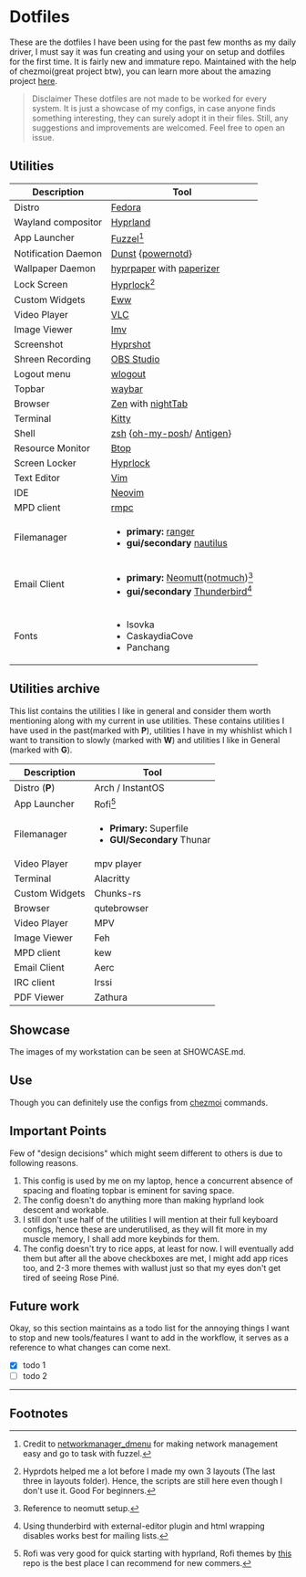 # Dotfiles

These are the dotfiles I have been using for the past few months as my daily driver, I must say it was fun
creating and using your on setup and dotfiles for the first time. It is fairly new and
immature repo. Maintained with the help of chezmoi(great project btw), you can learn more about the amazing
project [here](https://www.chezmoi.io).
> Disclaimer
These dotfiles are not made to be worked for every system. It is just a showcase of my configs, in case
anyone finds something interesting, they can surely adopt it in their files. Still, any suggestions and
improvements are welcomed. Feel free to open an issue.

## Utilities

| Description   | Tool          |
| ------------- | ------------- |
| Distro        | [Fedora](https://fedoraproject.org/)       |
| Wayland compositor  |   [Hyprland](https://hyprland.org/) |
| App Launcher | [Fuzzel](https://codeberg.org/dnkl/fuzzel)[^1] |
| Notification Daemon| [Dunst](https://dunst-project.org/) {[powernotd](https://lib.rs/crates/powernotd)}|
| Wallpaper Daemon | [hyprpaper](https://wiki.hyprland.org/Hypr-Ecosystem/hyprpaper/) with [paperizer](https://gitlab.com/imn1/paperizer) |
| Lock Screen | [Hyprlock](https://wiki.hyprland.org/Hypr-Ecosystem/hyprlock/)[^2] |
| Custom Widgets | [Eww](https://github.com/elkowar/eww) |
| Video Player| [VLC](https://www.videolan.org/) |
| Image Viewer | [Imv](https://sr.ht/~exec64/imv/) |
| Screenshot| [Hyprshot](https://github.com/Gustash/Hyprshot) |
| Shreen Recording | [OBS Studio](https://obsproject.com/) |
| Logout menu | [wlogout](https://github.com/ArtsyMacaw/wlogout) |
| Topbar | [waybar](https://github.com/Alexays/Waybar/) |
|Browser | [Zen](https://zen-browser.app/) with [nightTab](https://addons.mozilla.org/en-US/firefox/addon/nighttab/?utm_source=addons.mozilla.org&utm_medium=referral&utm_content=collection)|
|Terminal | [Kitty](https://sw.kovidgoyal.net/kitty/)|
| Shell | [zsh](https://zsh.sourceforge.io/) {[oh-my-posh](https://ohmyposh.dev/)/ [Antigen](https://github.com/zsh-users/antigen)}|
| Resource Monitor| [Btop](https://github.com/aristocratos/btop)|
| Screen Locker | [Hyprlock](https://github.com/hyprwm/hyprlock) |
|Text Editor | [Vim](https://www.vim.org/) |
|IDE| [Neovim](https://neovim.io/) |
|MPD client| [rmpc](https://mierak.github.io/rmpc/) |
| Filemanager | <ul><li><b>primary:</b> [ranger](https://github.com/ranger/ranger) </li><li><b>gui/secondary</b> [nautilus](https://apps.gnome.org/Nautilus/) </li></ul> |
| Email Client | <ul><li><b>primary:</b> [Neomutt](https://neomutt.org/)([notmuch](https://notmuchmail.org/))[^3] </li><li><b>gui/secondary</b> [Thunderbird](https://www.thunderbird.net/en-US/)[^4]</li></ul> |
| Fonts | <ul><li>Isovka</li><li>CaskaydiaCove</li><li>Panchang</li></ul> |

## Utilities archive

This list contains the utilities I like in general and consider them worth
mentioning along with my current in use utilities. These contains utilities
I have used in the past(marked with **P**), utilities I
have in my whishlist which I want to transition to slowly (marked with **W**) and 
utilities I like in General (marked with **G**).

| Description | Tool |
| ------------- | ------------- |
| Distro (**P**)        | Arch / InstantOS |
| App Launcher | Rofi[^5]|
| Filemanager | <ul><li><b>Primary:</b> Superfile </li><li><b>GUI/Secondary</b> Thunar </li></ul>
| Video Player| mpv player |
|Terminal | Alacritty|
| Custom Widgets | Chunks-rs |
|Browser | qutebrowser|
| Video Player| MPV |
| Image Viewer | Feh |
|MPD client| kew |
|Email Client | Aerc |
| IRC client | Irssi |
|PDF Viewer | Zathura |

## Showcase

The images of my workstation can be seen at SHOWCASE.md.

## Use

Though you can definitely use the configs from [chezmoi](https://www.chezmoi.io/user-guide/daily-operations/#install-chezmoi-and-your-dotfiles-on-a-new-machine-with-a-single-command) commands.

## Important Points
Few of "design decisions" which might seem different to others is due to following reasons.
1. This config is used by me on my laptop, hence a concurrent absence of spacing and floating
topbar is eminent for saving space.
2. The config doesn't do anything more than making hyprland look descent and workable.
3. I still don't use half of the utilities I will mention at their full keyboard configs, hence these
are underutilised, as they will fit more in my muscle memory, I shall add more keybinds for them.
4. The config doesn't try to rice apps, at least for now. I will eventually add them but after all the
above checkboxes are met, I might add app rices too, and 2-3 more themes with wallust just so that my eyes
don't get tired of seeing Rose Piné.
## Future work

Okay, so this section maintains as a todo list for the annoying things I want to stop and new tools/features
I want to add in the workflow, it serves as a reference to what changes can come next.

- [x] todo 1
- [ ] todo 2

---
## Footnotes

[^1]: Credit to [networkmanager_dmenu](https://github.com/firecat53/networkmanager-dmenu) for making network management
easy and go to task with fuzzel.
[^2]: Hyprdots helped me a lot before I made my own 3 layouts (The last three in layouts folder).
Hence, the scripts are still here even though I don't use it. Good For beginners.
[^3]: Reference to neomutt setup.
[^4]: Using thunderbird with external-editor plugin and html wrapping disables
works best for mailing lists.
[^5]: Rofi was very good for quick starting with hyprland, Rofi themes by [this](https://github.com/adi1090x/rofi) repo
is the best place I can recommend for new commers.
